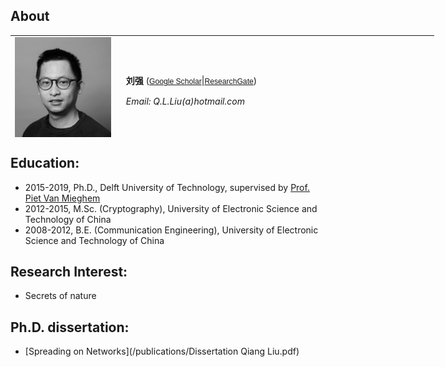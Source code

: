 ## About
<table style="height: 163px; width: 678px;">
<tbody>
<tr>
<td style="width: 168px;"><img src="img/qiang.jpeg" alt="" width="154" /></td>
<td style="width: 495.2px;"><strong>刘强</strong> (<a style="font-family: Tahoma, Helvetica, Arial, sans-serif; font-size: 12.16px; line-height: 1.3em;" href="https://scholar.google.com/citations?user=qNGI9gEAAAAJ" target="_blank" rel="noopener noreferrer">Google Scholar</a>|<a style="font-family: Tahoma, Helvetica, Arial, sans-serif; font-size: 12.16px; line-height: 1.3em;" href="https://www.researchgate.net/profile/Qiang_Liu109" target="_blank" rel="noopener noreferrer">ResearchGate</a>)
<p><em>Email: Q.L.Liu(a)hotmail.com</em></p>
<!--<p><em>Tel:     +31 (0) 1527 83195</em></p>
<p><em>Addr:  EWI HB 09.040</em><i>, Mekelweg 4, 2628 CD, Delft, The Netherlands</i></p>-->
</td>
</tr>
</tbody>
</table>

## Education:
* 2015-2019, Ph.D., Delft University of Technology, supervised by [Prof. Piet Van Mieghem](https://www.nas.ewi.tudelft.nl/people/Piet/)
* 2012-2015, M.Sc. (Cryptography), University of Electronic Science and Technology of China
* 2008-2012, B.E. (Communication Engineering), University of Electronic Science and Technology of China

## Research Interest:
* Secrets of nature

## Ph.D. dissertation:
* [Spreading on Networks](/publications/Dissertation Qiang Liu.pdf)
